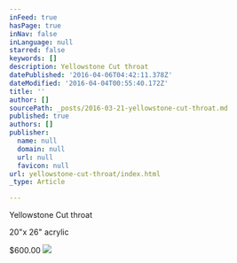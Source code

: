 ```yaml
---
inFeed: true
hasPage: true
inNav: false
inLanguage: null
starred: false
keywords: []
description: Yellowstone Cut throat
datePublished: '2016-04-06T04:42:11.378Z'
dateModified: '2016-04-04T00:55:40.172Z'
title: ''
author: []
sourcePath: _posts/2016-03-21-yellowstone-cut-throat.md
published: true
authors: []
publisher:
  name: null
  domain: null
  url: null
  favicon: null
url: yellowstone-cut-throat/index.html
_type: Article

---
```

Yellowstone Cut throat

20"x 26" acrylic

$600.00
![](https://the-grid-user-content.s3-us-west-2.amazonaws.com/612d899f-88e2-4782-95ce-449c6dc271e8.jpg)